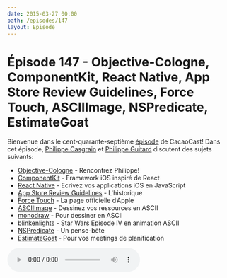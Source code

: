 ```yaml
---
date: 2015-03-27 00:00
path: /episodes/147
layout: Episode
---
```

# Épisode 147 - Objective-Cologne, ComponentKit, React Native, App Store Review Guidelines, Force Touch, ASCIIImage, NSPredicate, EstimateGoat
<p>Bienvenue dans le cent-quarante-septième <a href="https://cacaocast.com/media/cacaocast_147.m4a" title="CacaoCast Episode 147">épisode</a> de CacaoCast! Dans cet épisode, <a href="http://www.twitter.com/philippec" title="Philippe Casgrain sur Twitter">Philippe Casgrain</a> et <a href="http://www.twitter.com/philippeguitard" title="Philippe Guitard sur Twitter">Philippe Guitard</a> discutent des sujets suivants:</p>
<ul><li><a href="http://objcgn.com/speaker/phil/" title="Objective-Cologne">Objective-Cologne</a> - Rencontrez Philippe!</li>
<li><a href="https://github.com/facebook/componentkit" title="ComponentKit">ComponentKit</a> - Framework iOS inspiré de React</li>
<li><a href="http://facebook.github.io/react-native/" title="React Native">React Native</a> - Ecrivez vos applications iOS en JavaScript</li>
<li><a href="http://www.appstorereviewguidelineshistory.com" title="App Store Review Guidelines">App Store Review Guidelines</a> - L'historique</li>
<li><a href="https://developer.apple.com/osx/force-touch/" title="Force Touch">Force Touch</a> - La page officielle d’Apple</li>
<li><a href="http://cocoamine.net/blog/2015/03/21/asciimage-slides-and-editor/" title="ASCIIImage">ASCIIImage</a> - Dessinez vos ressources en ASCII</li>
<li><a href="http://monodraw.helftone.com/" title="monodraw">monodraw</a> - Pour dessiner en ASCII</li>
<li><a href="http://www.blinkenlights.nl/services.html" title="blinkenlights">blinkenlights</a> - Star Wars Episode IV en animation ASCII</li>
<li><a href="http://realm.io/news/nspredicate-cheatsheet/" title="NSPredicate">NSPredicate</a> - Un pense-bête</li>
<li><a href="http://theestimategoat.com/" title="EstimateGoat">EstimateGoat</a> - Pour vos meetings de planification</li>
</ul>
<p><audio controls><source src="https://cacaocast.com/media/cacaocast_147.m4a" type="audio/mpeg"><source src="https://cacaocast.com/media/cacaocast_147.m4a" type="audio/mp4">Votre navigateur ne supporte pas l'élément audio / Your browser does not support the audio element.</audio></p>
